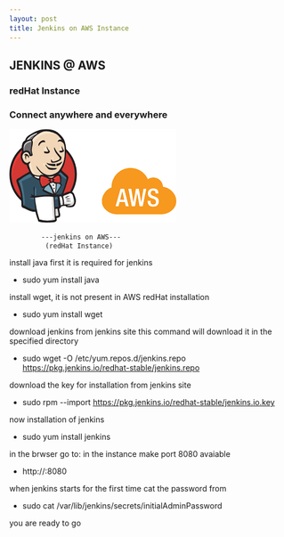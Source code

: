 ```yaml
---
layout: post
title: Jenkins on AWS Instance
---
```

## JENKINS @ AWS
### redHat Instance
### Connect anywhere and everywhere

![](/images/aws-jenkins.png)



			---jenkins on AWS---
			 (redHat Instance)
			 
install java first it is required for jenkins
- sudo yum install java

install wget, it is not present in AWS redHat installation
- sudo yum install wget

download jenkins from jenkins site
this command will download it in the specified directory
- sudo wget -O /etc/yum.repos.d/jenkins.repo https://pkg.jenkins.io/redhat-stable/jenkins.repo

download the key for installation from jenkins site
- sudo rpm --import https://pkg.jenkins.io/redhat-stable/jenkins.io.key

now installation of jenkins
- sudo yum install jenkins

in the brwser go to:
in the instance make port 8080 avaiable 
- http://<public ipv address of instance from AWS>:8080 

when jenkins starts for the first time cat the password from
- sudo cat /var/lib/jenkins/secrets/initialAdminPassword

you are ready to go
